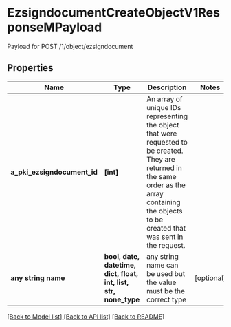 # EzsigndocumentCreateObjectV1ResponseMPayload

Payload for POST /1/object/ezsigndocument

## Properties
Name | Type | Description | Notes
------------ | ------------- | ------------- | -------------
**a_pki_ezsigndocument_id** | **[int]** | An array of unique IDs representing the object that were requested to be created.  They are returned in the same order as the array containing the objects to be created that was sent in the request. | 
**any string name** | **bool, date, datetime, dict, float, int, list, str, none_type** | any string name can be used but the value must be the correct type | [optional]

[[Back to Model list]](../README.md#documentation-for-models) [[Back to API list]](../README.md#documentation-for-api-endpoints) [[Back to README]](../README.md)


